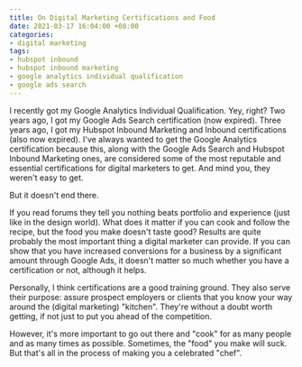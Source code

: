 ```yaml
---
title: On Digital Marketing Certifications and Food
date: 2021-03-17 16:04:00 +08:00
categories:
- digital marketing
tags:
- hubspot inbound
- hubspot inbound marketing
- google analytics individual qualification
- google ads search
---
```


I recently got my Google Analytics Individual Qualification. Yey, right? Two years ago, I got my Google Ads Search certification (now expired). Three years ago, I got my Hubspot Inbound Marketing and Inbound certifications (also now expired). I've always wanted to get the Google Analytics certification because this, along with the Google Ads Search and Hubspot Inbound Marketing ones, are considered some of the most reputable and essential certifications for digital marketers to get. And mind you, they weren't easy to get.

But it doesn't end there.

If you read forums they tell you nothing beats portfolio and experience (just like in the design world). What does it matter if you can cook and follow the recipe, but the food you make doesn't taste good? Results are quite probably the most important thing a digital marketer can provide. If you can show that you have increased conversions for a business by a significant amount through Google Ads, it doesn't matter so much whether you have a certification or not, although it helps.

Personally, I think certifications are a good training ground. They also serve their purpose: assure prospect employers or clients that you know your way around the (digital marketing) "kitchen". They're without a doubt worth getting, if not just to put you ahead of the competition.

However, it's more important to go out there and "cook" for as many people and as many times as possible. Sometimes, the "food" you make will suck. But that's all in the process of making you a celebrated "chef".